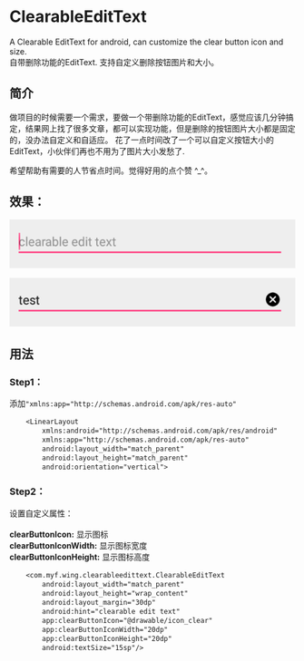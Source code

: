 # ClearableEditText
A Clearable EditText for android, can customize the clear button icon and size.<br>
自带删除功能的EditText. 支持自定义删除按钮图片和大小。

## 简介
做项目的时候需要一个需求，要做一个带删除功能的EditText，感觉应该几分钟搞定，结果网上找了很多文章，都可以实现功能，但是删除的按钮图片大小都是固定的，没办法自定义和自适应。
花了一点时间改了一个可以自定义按钮大小的EditText，小伙伴们再也不用为了图片大小发愁了.

希望帮助有需要的人节省点时间。觉得好用的点个赞 ^_^。


## 效果：
![](screen1.png)

![](screen2.png)


## 用法
### Step1： 

添加`"xmlns:app="http://schemas.android.com/apk/res-auto"`


        <LinearLayout
            xmlns:android="http://schemas.android.com/apk/res/android"
            xmlns:app="http://schemas.android.com/apk/res-auto"
            android:layout_width="match_parent"
            android:layout_height="match_parent"
            android:orientation="vertical">

### Step2：
设置自定义属性：<br>\
**clearButtonIcon:** 显示图标<br>
**clearButtonIconWidth:** 显示图标宽度 <br>
**clearButtonIconHeight:** 显示图标高度 <br>

        <com.myf.wing.clearableedittext.ClearableEditText
            android:layout_width="match_parent"
            android:layout_height="wrap_content"
            android:layout_margin="30dp"
            android:hint="clearable edit text"
            app:clearButtonIcon="@drawable/icon_clear"
            app:clearButtonIconWidth="20dp"
            app:clearButtonIconHeight="20dp"
            android:textSize="15sp"/>


